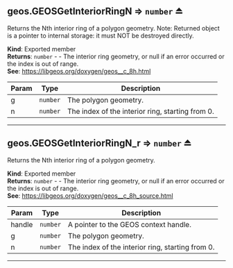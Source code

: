 <a name="exp_module_geos--geos.GEOSGetInteriorRingN"></a>

## geos.GEOSGetInteriorRingN ⇒ <code>number</code> ⏏
Returns the Nth interior ring of a polygon geometry.
Note: Returned object is a pointer to internal storage: it must NOT be destroyed directly.

**Kind**: Exported member  
**Returns**: <code>number</code> - - The interior ring geometry, or null if an error occurred or the index is out of range.  
**See**: https://libgeos.org/doxygen/geos__c_8h.html  

| Param | Type | Description |
| --- | --- | --- |
| g | <code>number</code> | The polygon geometry. |
| n | <code>number</code> | The index of the interior ring, starting from 0. |


---
<a name="exp_module_geos--geos.GEOSGetInteriorRingN_r"></a>

## geos.GEOSGetInteriorRingN\_r ⇒ <code>number</code> ⏏
Returns the Nth interior ring of a polygon geometry.

**Kind**: Exported member  
**Returns**: <code>number</code> - - The interior ring geometry, or null if an error occurred or the index is out of range.  
**See**: https://libgeos.org/doxygen/geos__c_8h_source.html  

| Param | Type | Description |
| --- | --- | --- |
| handle | <code>number</code> | A pointer to the GEOS context handle. |
| g | <code>number</code> | The polygon geometry. |
| n | <code>number</code> | The index of the interior ring, starting from 0. |


---
